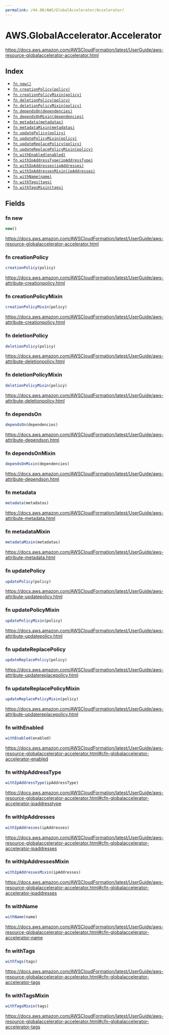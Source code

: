 ```yaml
---
permalink: /44.00/AWS/GlobalAccelerator/Accelerator/
---
```


# AWS.GlobalAccelerator.Accelerator

https://docs.aws.amazon.com/AWSCloudFormation/latest/UserGuide/aws-resource-globalaccelerator-accelerator.html

## Index

* [`fn new()`](#fn-new)
* [`fn creationPolicy(policy)`](#fn-creationpolicy)
* [`fn creationPolicyMixin(policy)`](#fn-creationpolicymixin)
* [`fn deletionPolicy(policy)`](#fn-deletionpolicy)
* [`fn deletionPolicyMixin(policy)`](#fn-deletionpolicymixin)
* [`fn dependsOn(dependencies)`](#fn-dependson)
* [`fn dependsOnMixin(dependencies)`](#fn-dependsonmixin)
* [`fn metadata(metadatas)`](#fn-metadata)
* [`fn metadataMixin(metadatas)`](#fn-metadatamixin)
* [`fn updatePolicy(policy)`](#fn-updatepolicy)
* [`fn updatePolicyMixin(policy)`](#fn-updatepolicymixin)
* [`fn updateReplacePolicy(policy)`](#fn-updatereplacepolicy)
* [`fn updateReplacePolicyMixin(policy)`](#fn-updatereplacepolicymixin)
* [`fn withEnabled(enabled)`](#fn-withenabled)
* [`fn withIpAddressType(ipAddressType)`](#fn-withipaddresstype)
* [`fn withIpAddresses(ipAddresses)`](#fn-withipaddresses)
* [`fn withIpAddressesMixin(ipAddresses)`](#fn-withipaddressesmixin)
* [`fn withName(name)`](#fn-withname)
* [`fn withTags(tags)`](#fn-withtags)
* [`fn withTagsMixin(tags)`](#fn-withtagsmixin)

## Fields

### fn new

```ts
new()
```

https://docs.aws.amazon.com/AWSCloudFormation/latest/UserGuide/aws-resource-globalaccelerator-accelerator.html

### fn creationPolicy

```ts
creationPolicy(policy)
```

https://docs.aws.amazon.com/AWSCloudFormation/latest/UserGuide/aws-attribute-creationpolicy.html

### fn creationPolicyMixin

```ts
creationPolicyMixin(policy)
```

https://docs.aws.amazon.com/AWSCloudFormation/latest/UserGuide/aws-attribute-creationpolicy.html

### fn deletionPolicy

```ts
deletionPolicy(policy)
```

https://docs.aws.amazon.com/AWSCloudFormation/latest/UserGuide/aws-attribute-deletionpolicy.html

### fn deletionPolicyMixin

```ts
deletionPolicyMixin(policy)
```

https://docs.aws.amazon.com/AWSCloudFormation/latest/UserGuide/aws-attribute-deletionpolicy.html

### fn dependsOn

```ts
dependsOn(dependencies)
```

https://docs.aws.amazon.com/AWSCloudFormation/latest/UserGuide/aws-attribute-dependson.html

### fn dependsOnMixin

```ts
dependsOnMixin(dependencies)
```

https://docs.aws.amazon.com/AWSCloudFormation/latest/UserGuide/aws-attribute-dependson.html

### fn metadata

```ts
metadata(metadatas)
```

https://docs.aws.amazon.com/AWSCloudFormation/latest/UserGuide/aws-attribute-metadata.html

### fn metadataMixin

```ts
metadataMixin(metadatas)
```

https://docs.aws.amazon.com/AWSCloudFormation/latest/UserGuide/aws-attribute-metadata.html

### fn updatePolicy

```ts
updatePolicy(policy)
```

https://docs.aws.amazon.com/AWSCloudFormation/latest/UserGuide/aws-attribute-updatepolicy.html

### fn updatePolicyMixin

```ts
updatePolicyMixin(policy)
```

https://docs.aws.amazon.com/AWSCloudFormation/latest/UserGuide/aws-attribute-updatepolicy.html

### fn updateReplacePolicy

```ts
updateReplacePolicy(policy)
```

https://docs.aws.amazon.com/AWSCloudFormation/latest/UserGuide/aws-attribute-updatereplacepolicy.html

### fn updateReplacePolicyMixin

```ts
updateReplacePolicyMixin(policy)
```

https://docs.aws.amazon.com/AWSCloudFormation/latest/UserGuide/aws-attribute-updatereplacepolicy.html

### fn withEnabled

```ts
withEnabled(enabled)
```

https://docs.aws.amazon.com/AWSCloudFormation/latest/UserGuide/aws-resource-globalaccelerator-accelerator.html#cfn-globalaccelerator-accelerator-enabled

### fn withIpAddressType

```ts
withIpAddressType(ipAddressType)
```

https://docs.aws.amazon.com/AWSCloudFormation/latest/UserGuide/aws-resource-globalaccelerator-accelerator.html#cfn-globalaccelerator-accelerator-ipaddresstype

### fn withIpAddresses

```ts
withIpAddresses(ipAddresses)
```

https://docs.aws.amazon.com/AWSCloudFormation/latest/UserGuide/aws-resource-globalaccelerator-accelerator.html#cfn-globalaccelerator-accelerator-ipaddresses

### fn withIpAddressesMixin

```ts
withIpAddressesMixin(ipAddresses)
```

https://docs.aws.amazon.com/AWSCloudFormation/latest/UserGuide/aws-resource-globalaccelerator-accelerator.html#cfn-globalaccelerator-accelerator-ipaddresses

### fn withName

```ts
withName(name)
```

https://docs.aws.amazon.com/AWSCloudFormation/latest/UserGuide/aws-resource-globalaccelerator-accelerator.html#cfn-globalaccelerator-accelerator-name

### fn withTags

```ts
withTags(tags)
```

https://docs.aws.amazon.com/AWSCloudFormation/latest/UserGuide/aws-resource-globalaccelerator-accelerator.html#cfn-globalaccelerator-accelerator-tags

### fn withTagsMixin

```ts
withTagsMixin(tags)
```

https://docs.aws.amazon.com/AWSCloudFormation/latest/UserGuide/aws-resource-globalaccelerator-accelerator.html#cfn-globalaccelerator-accelerator-tags